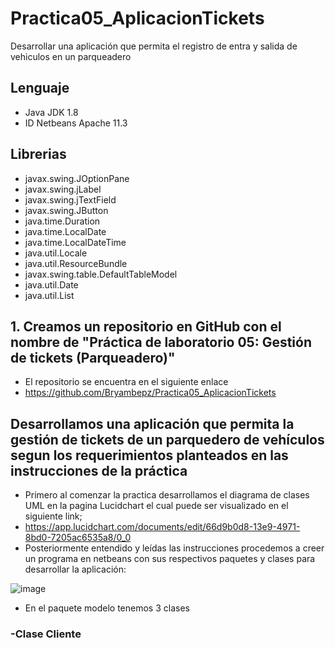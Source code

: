# Practica05_AplicacionTickets
Desarrollar una aplicación que permita el registro de entra y salida de vehiculos en un parqueadero
## Lenguaje 
- Java JDK 1.8
- ID Netbeans Apache 11.3
## Librerias
- javax.swing.JOptionPane
- javax.swing.jLabel
- javax.swing.jTextField
- javax.swing.JButton
- java.time.Duration
- java.time.LocalDate
- java.time.LocalDateTime
- java.util.Locale
- java.util.ResourceBundle
- javax.swing.table.DefaultTableModel
- java.util.Date
- java.util.List
## 1. Creamos un repositorio en GitHub con el nombre de "Práctica de laboratorio 05: Gestión de tickets (Parqueadero)"
- El repositorio se encuentra en el siguiente enlace
- https://github.com/Bryambepz/Practica05_AplicacionTickets
## Desarrollamos una aplicación que permita la gestión de tickets de un parquedero de vehículos  segun los requerimientos planteados en las instrucciones de la práctica
-	Primero al comenzar la practica desarrollamos el diagrama de clases UML en la pagina Lucidchart el cual puede ser visualizado en el siguiente link;
- https://app.lucidchart.com/documents/edit/66d9b0d8-13e9-4971-8bd0-7205ac6535a8/0_0 
- Posteriormente entendido y leídas las instrucciones procedemos a creer un programa en netbeans con sus respectivos paquetes y clases para desarrollar la aplicación:

![image](https://user-images.githubusercontent.com/64825176/85982741-f473d700-b9ab-11ea-9c3f-5faa0218e76d.png)

- En el paquete modelo tenemos 3 clases
### -Clase Cliente
